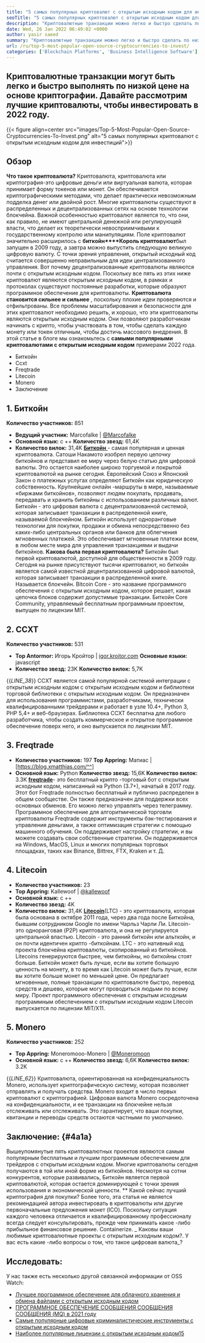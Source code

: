 ```yaml
---
title: "5 самых популярных криптовалют с открытым исходным кодом для инвестиций 2022" 
seoTitle: "5 самых популярных криптовалют с открытым исходным кодом для инвестиций 2022" 
description: "Криптовалютные транзакции можно легко и быстро сделать по низкой цене на основе криптографии. Давайте рассмотрим лучшие криптовалюты, чтобы инвестировать в 2022 году." 
date: Wed, 26 Jan 2022 06:49:02 +0000
author: yasir saeed
summary: "Криптовалютные транзакции можно легко и быстро сделать по низкой цене на основе криптографии. Давайте рассмотрим лучшие криптовалюты, чтобы инвестировать в 2022 году." 
url: /ru/top-5-most-popular-open-source-cryptocurrencies-to-invest/
categories: ['Blockchain Platforms', 'Business Intelligence Software']
---
```


## Криптовалютные транзакции могут быть легко и быстро выполнять по низкой цене на основе криптографии. Давайте рассмотрим лучшие криптовалюты, чтобы инвестировать в 2022 году.

{{< figure align=center src="images/Top-5-Most-Popular-Open-Source-Cryptocurrencies-To-Invest.png" alt="5 самых популярных криптовалют с открытым исходным кодом для инвестиций">}}


## **Обзор** 
**Что такое криптовалюта?** Криптовалюта, криптовалюта или криптография-это цифровые деньги или виртуальная валюта, которая принимает форму токенов или монет. Он обеспечивается криптографическими методами, что делает практически невозможным подделка денег или двойной рост. Многие криптовалюты существуют в распределенных и децентрализованных сетях на основе технологии блокчейна. Важной особенностью криптовалют является то, что они, как правило, не имеют центральной денежной или регулирующей власти, что делает их теоретически невосприимчивыми к государственному контролю или манипуляциям.
Поле криптовалют значительно расширилось с **биткойн****Король криптовалют**был запущен в 2009 году, а завтра можно выпустить следующую великую цифровую валюту. С точки зрения управления, открытый исходный код считается совершенно неправильным для идеи централизованного управления. Вот почему децентрализованные криптовалюты являются почти с открытым исходным кодом.
Поскольку все пять из этих ниже криптовалют являются открытым исходным кодом, в рамках и протоколах существуют постоянные разработки, которые образуют программное обеспечение для криптовалюты. **Криптовалюта становится сильнее и сильнее** , поскольку плохие идеи проверяются и отфильтрованы. Все проблемы масштабирования и безопасности для этих криптовалют необходимо решить, и хорошо, что эти криптовалюты являются открытым исходным кодом. Они позволяют разработчикам начинать с крипто, чтобы участвовать в том, чтобы сделать каждую монету или токен отличным, чтобы достичь массового внедрения.
В этой статье в блоге мы ознакомьтесь с **самыми популярными криптовалютами с открытым исходным кодом** примерами 2022 года.
  * Биткойн
  * Ccxt
  * Freqtrade
  * Litecoin
  * Monero
  * Заключение

## 1. Биткойн
**Количество участников:**  851
* **Ведущий участник:**  Marcofalke | [@Marcofalke][1]
* **Основной язык:**  c ++
**Количество звезд:**  61,4K
* **Количество вилок:**  31,4K
[ **Биткойн** ][2] - самая популярная и ценная криптовалюта. Сатоши Накамото изобрел первую цепочку биткойнов и представил ее миру через белую статью для цифровой валюты. Это остается наиболее широко торгуемой и покрытой криптовалютой на рынке сегодня. Европейский Союз и Японский Закон о платежных услугах определяют Биткойн как юридическую собственность. Крупнейшие онлайн -маршруты в мире, называемые «биржами биткойнов», позволяют людям покупать, продавать, передавать и хранить биткойны с использованием различных валют.
Биткойн - это цифровая валюта с децентрализованной системой, которая записывает транзакции в распределенной книге, называемой блокчейном. Биткойн использует одноранговые технологии для покупки, продажи и обмена непосредственно без каких-либо центральных органов или банков для облегчения мгновенных платежей. Это обеспечивает мгновенные платежи всем, в любом месте мира для управления транзакциями и выдачи биткойнов.
**Какова была первая криптовалюта?** Биткойн был первой криптовалютой, доступной для общественности в 2009 году. Сегодня на рынке присутствуют тысячи криптовалют, но биткойн является самой известной децентрализованной цифровой валютой, которая записывает транзакции в распределенной книге. Называется блокчейн. Bitcoin Core - это название программного обеспечения с открытым исходным кодом, которое решает, какая цепочка блоков содержит допустимые транзакции. Биткойн Core Community, управляемый бесплатным программным проектом, выпущен по лицензии MIT.

## 2. CCXT
**Количество участников:**  531
* **Top Antormor:**  Игорь Кройтор | [igor.kroitor.com][3]
**Основные языки:**  javascript
* **Количество звезд:**  23K
**Количество вилок:**  5,7K

{{_LINE_38_}}
CCXT является самой популярной системой интеграции с открытым исходным кодом с открытым исходным кодом и библиотеки торговой библиотеки с открытым исходным кодом. Он предназначен для использования программистами, разработчиками, технически квалифицированными трейдерами и работает в узле 10.4+, Python 3, PHP 5,4+ и веб-браузерах. Библиотека CCXT бесплатна для любого разработчика, чтобы создать коммерческое и открытое программное обеспечение поверх него, и оно выпускается по лицензии MIT.

## 3. Freqtrade
* **Количество участников:**  197
**Top Appring:**  Матиас | [https://blog.xmatthias.com/^^]
* **Основной язык:**  Python
**Количество звезд:**  15,6K
**Количество вилок:**  3.3K
**[freqtrade][6]**- это бесплатный крипто -торговый бот с открытым исходным кодом, написанный на Python (3.7+), начатый в 2017 году. Этот бот Freqtrade полностью бесплатный и публично распределен в общем сообществе. Он также предназначен для поддержки всех основных обменов. Его можно легко управлять через телеграмму.
Программное обеспечение для алгоритмической торговли криптовалюты Freqtrade содержит инструменты бэк-тестирования и управления деньгами, а также оптимизация стратегии с помощью машинного обучения. Он поддерживает настройку стратегии, и вы можете создавать свои собственные стратегии. Он поддерживается на Windows, MacOS, Linux и многих популярных торговых площадках, таких как Binance, Bittrex, FTX, Kraken и т. Д.

## 4. Litecoin
* **Количество участников:**  23
* **Top Appring:**  Kallewoof | [@kallewoof][7]
* **Основной язык:**  c ++
* **Количество звезд:**  4K
* **Количество вилок:**  31,4K
**[Litecoin][8]**(LTC) - это криптовалюта, которая была основана в октябре 2011 года, через два года после Биткойна, бывшим сотрудником Google по имени Чарльз Чарли Ли. Litecoin-это одноранговая (P2P) криптовалюта, и она не регулируется центральной властью. Litecoin - это ранний биткойн или альткойн, и он почти идентичен крипто -биткойнам. LTC - это нативный код проекта блокчейна криптовалюты, скопированный из биткойнов.
Litecoins генерируются быстрее, чем биткойны, но биткойны стоят больше. Биткойн может быть лучше, если вы хотите большую ценность на монету, в то время как Litecoin может быть лучше, если вы хотите больше монет по меньшей цене. Он предлагает мгновенные, полные транзакции по криптовалюте быстро, перевод средств и дешево, которые могут проводиться людьми по всему миру. Проект программного обеспечения с открытым исходным программным обеспечением с открытым исходным кодом Litecoin выпускается по лицензии MIT/X11.

## 5. Monero
**Количество участников:**  252
* **Top Appring:**  Moneromooo-Monero | [@Moneromoon][9]
* **Основной язык:**  c ++
**Количество звезд:**  6,6K
**Количество вилок:**  3.2K

{{_LINE_62_}}
Криптовалюта, ориентированная на конфиденциальность Monero, использует криптографическую систему, которая позволяет отправлять и получать средства. Monero входит в число первых криптовалют с криптографией. Цифровая валюта Monero сосредоточена на конфиденциальности, и ее транзакции на блокчейне нельзя отслеживать или отслеживать. Это гарантирует, что ваши покупки, квитанции и переводы средств остаются частными по умолчанию.

## **Заключение:**  {#4a1a}

Вышеупомянутые пять криптовалютных проектов являются самым популярным бесплатным и лучшим программным обеспечением для трейдеров с открытым исходным кодом. Многие криптовалюты сегодня получаются в той или иной форме из биткойнов. Несмотря на сотни конкурентов, которые развивались, Биткойн является первой криптовалютой, которая остается доминирующей с точки зрения использования и экономической ценности.
** Какой сейчас лучший криптография для покупки? Более того, эта статья не является рекомендацией автора инвестировать в криптовалюты или другие первоначальные предложения монет (ICO). Поскольку ситуация каждого человека отличается и квалифицированному профессионалу всегда следует консультировать, прежде чем принимать какое -либо прибыльное финансовое решение. Containerize.
_ Каковы ваши любимые криптовалютные проекты с открытым исходным кодом?. У вас есть какие -либо вопросы о том, что такое цифровая валюта_?

## Исследовать:
У нас также есть несколько другой связанной информации от OSS Watch:
  * [Лучшее программное обеспечение для облачного хранения и обмена файлами с открытым исходным кодом][12]
  * [ПРОГРАММНОЕ ОБЕСПЕЧЕНИЕ СООБЩЕНИЯ СООБЩЕНИЯ СООБЩЕНИЯ (MQ) в 2021 году][13]
  * [Самые популярные цифровые криминалистические инструменты с открытым исходным кодом][14]
  * [Наиболее популярные лицензии с открытым исходным кодом][15][15][15]



[1]: https://twitter.com/spyced?lang=en
[2]: https://github.com/bitcoin/bitcoin
[3]: http://igor.kroitor.com/
[4]: https://github.com/ccxt/ccxt
[5]: https://twitter.com/liggitt?lang=en
[6]: https://github.com/freqtrade/freqtrade
[7]: https://twitter.com/brian_coca?lang=en
[8]: https://github.com/litecoin-project/litecoin
[9]: https://twitter.com/timograham?lang=en
[10]: https://github.com/monero-project/monero
[11]: mailto:yasir.saeed@aspose.com
[12]: https://products.containerize.com/backup-and-sync/
[13]: https://blog.containerize.com/message-queue-software/top-5-open-source-message-queue-software-in-2021/
[14]: https://blog.containerize.com/digital-forensic-tools/top-5-open-source-digital-forensic-tools-in-2021/
[15]: https://blog.containerize.com/licenses-standards/top-5-most-popular-osi-approved-open-source-licenses-of-2021/
